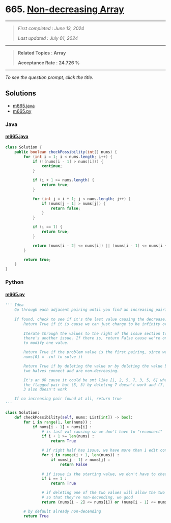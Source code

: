 # 665. [Non-decreasing Array](<https://leetcode.com/problems/non-decreasing-array>)

------

> *First completed : June 13, 2024*
>
> *Last updated : July 01, 2024*


------

> **Related Topics** : **Array**
>
> **Acceptance Rate** : **24.726 %**


------

*To see the question prompt, click the title.*

## Solutions

- [m665.java](<../my-submissions/m665.java>)
- [m665.py](<../my-submissions/m665.py>)
### Java
#### [m665.java](<../my-submissions/m665.java>)
```Java
class Solution {
    public boolean checkPossibility(int[] nums) {
        for (int i = 1; i < nums.length; i++) {
            if (!(nums[i - 1] > nums[i])) {
                continue;
            }

            if (i + 1 >= nums.length) {
                return true;
            }

            for (int j = i + 1; j < nums.length; j++) {
                if (nums[j - 1] > nums[j]) {
                    return false;
                }
            }

            if (i == 1) {
                return true;
            }

            return (nums[i - 2] <= nums[i]) || (nums[i - 1] <= nums[i + 1]);
        }

        return true;
    }
}
```

### Python
#### [m665.py](<../my-submissions/m665.py>)
```Python
''' Idea
    Go through each adjacent pairing until you find an increasing pairing
    
    If found, check to see if it's the last value causing the decrease.
        Return True if it is cause we can just change to be infinity or starmap
        
        Iterate through the values to the right of the issue section to see if
        there's another issue. If there is, return False cause we're only alowed
        to modify one value.

        Return True if the problem value is the first pairing, since we can just
        nums[0] = -inf to solve it

        Return True if by deleting the value or by deleting the value before, the 
        two halves connect and are non-decreasing.

        It's an OR cause it could be smt like [1, 2, 5, 7, 3, 5, 6] where (7, 3) is
        the flagged pair but (5, 3) by deleting 7 doesn't work and (7, 5) by deleting
        3 also doesn't work

    If no increasing pair found at all, return true
'''

class Solution:
    def checkPossibility(self, nums: List[int]) -> bool:
        for i in range(1, len(nums)) :
            if nums[i - 1] > nums[i] :
                # is last val causing so we don't have to "reconnect"
                if i + 1 >= len(nums) :
                    return True

                # if right half has issue, we have more than 1 edit confirmed
                for j in range(i + 1, len(nums)) :
                    if nums[j - 1] > nums[j] :
                        return False
                
                # if issue is the starting value, we don't have to check the two sides
                if i == 1 :
                    return True

                # if deleting one of the two values will allow the two halves to connect
                # so that they're non-decending, we good
                return (nums[i - 2] <= nums[i]) or (nums[i - 1] <= nums[i + 1])

        # by default already non-decending
        return True
```

